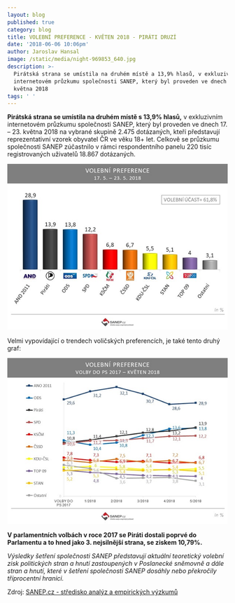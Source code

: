 ```yaml
---
layout: blog
published: true
category: blog
title: VOLEBNÍ PREFERENCE - KVĚTEN 2018 - PIRÁTI DRUZÍ
date: '2018-06-06 10:06pm'
author: Jaroslav Hansal
image: /static/media/night-969853_640.jpg
description: >-
  Pirátská strana se umístila na druhém místě a 13,9% hlasů, v exkluzivním
  internetovém průzkumu společnosti SANEP, který byl proveden ve dnech 17. – 23.
  května 2018
tags: ' '
---
```

**Pirátská strana se umístila na druhém místě s 13,9% hlasů,** v exkluzivním internetovém průzkumu společnosti SANEP, který byl proveden ve dnech 17. – 23. května 2018 na vybrané skupině 2.475 dotázaných, kteří představují reprezentativní vzorek obyvatel ČR ve věku 18+ let. Celkově se průzkumu společnosti SANEP zúčastnilo v rámci respondentního panelu 220 tisíc registrovaných uživatelů 18.867 dotázaných.

![null](/static/media/sanep_-_volebni_preference.jpg)

Velmi vypovídající o trendech voličských preferencích, je také tento druhý graf:

![null](/static/media/sanep_-_volebni_preference_2.jpg)

**V parlamentních volbách v roce 2017 se Piráti dostali poprvé do Parlamentu a to hned jako 3. nejsilnější strana, se ziskem 10,79%.**

_Výsledky šetření společnosti SANEP představují aktuální teoretický volební zisk politických stran a hnutí zastoupených v Poslanecké sněmovně a dále stran a hnutí, které v šetření společnosti SANEP dosáhly nebo překročily tříprocentní hranici._ 

Zdroj: [SANEP.cz - středisko analýz a empirických výzkumů](http://www.sanep.cz/pruzkumy/volebni-preference-kveten-2018-publikovano-4-6-2018/)
